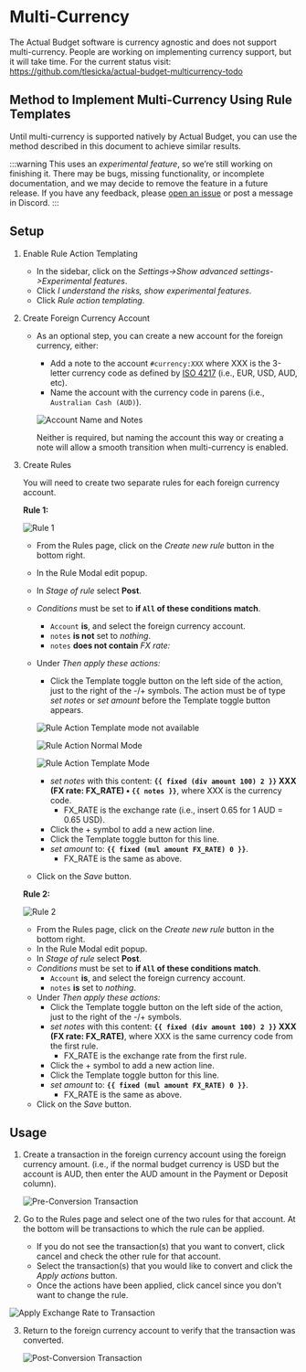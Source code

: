 # Multi-Currency
The Actual Budget software is currency agnostic and does not support multi-currency.  People are working on implementing currency support, but it will take time.
For the current status visit:
https://github.com/tlesicka/actual-budget-multicurrency-todo

## Method to Implement Multi-Currency Using Rule Templates
Until multi-currency is supported natively by Actual Budget, you can use the method described in this document to achieve similar results.

:::warning
This uses an *experimental feature*, so we’re still working on finishing it. There may be bugs, missing functionality, or incomplete documentation, and we may decide to remove the feature in a future release. If you have any feedback, please [open an issue](https://github.com/actualbudget/actual/issues) or post a message in Discord.
:::

## Setup
1. Enable Rule Action Templating
   - In the sidebar, click on the *Settings->Show advanced settings->Experimental features*.
   - Click *I understand the risks, show experimental features*.
   - Click _Rule action templating_.

2. Create Foreign Currency Account
   - As an optional step, you can create a new account for the foreign currency, either:
     - Add a note to the account ```#currency:XXX``` where XXX is the 3-letter currency code as defined by [ISO 4217](https://en.wikipedia.org/wiki/ISO_4217) (i.e., EUR, USD, AUD, etc).
     - Name the account with the currency code in parens (i.e., ```Australian Cash (AUD)```).

     ![Account Name and Notes](/img/multi-currency/account-name-and-note.png)

     Neither is required, but naming the account this way or creating a note will allow a smooth transition when multi-currency is enabled.

3. Create Rules

   You will need to create two separate rules for each foreign currency account.

   **Rule 1:**

   ![Rule 1](/img/multi-currency/rule-1.png)

   - From the Rules page, click on the *Create new rule* button in the bottom right.
   - In the Rule Modal edit popup.
   - In *Stage of rule* select  **Post**.
   - *Conditions* must be set to **if ```All``` of these conditions match**.
     - ```Account``` **is**, and select the foreign currency account.
     - ```notes``` **is not** set to *nothing*.
     - ```notes``` **does not contain**  *FX rate:*
   - Under *Then apply these actions:*
     - Click the Template toggle button on the left side of the action, just to the right of the -/+ symbols. The action must be of type *set notes* or *set amount* before the Template toggle button appears.

     ![Rule Action Template mode not available](/img/multi-currency/rule-action.png)

     ![Rule Action Normal Mode](/img/multi-currency/rule-action-normal-instructions.png)

     ![Rule Action Template Mode](/img/multi-currency/rule-action-template.png)

     - *set notes* with this content: **`{{ fixed (div amount 100) 2 }}` XXX (FX rate: FX_RATE) • `{{ notes }}`**, where XXX is the currency code.
       - FX_RATE is the exchange rate (i.e., insert 0.65 for 1 AUD = 0.65 USD).
     - Click the + symbol to add a new action line.
     - Click the Template toggle button for this line.
     - *set amount* to: **`{{ fixed (mul amount FX_RATE) 0 }}`**.
       - FX_RATE is the same as above.
   - Click on the *Save* button.

   **Rule 2:**

   ![Rule 2](/img/multi-currency/rule-2.png)

   - From the Rules page, click on the *Create new rule* button in the bottom right.
   - In the Rule Modal edit popup.
   - In *Stage of rule* select  **Post**.
   - *Conditions* must be set to **if ```All``` of these conditions match**.
     - ```Account``` **is**, and select the foreign currency account.
     - ```notes``` **is** set to *nothing*.
   - Under *Then apply these actions:*
     - Click the Template toggle button on the left side of the action, just to the right of the -/+ symbols.
     - *set notes* with this content: **`{{ fixed (div amount 100) 2 }}` XXX (FX rate: FX_RATE)**, where XXX is the same currency code from the first rule.
       - FX_RATE is the exchange rate from the first rule.
     - Click the + symbol to add a new action line.
     - Click the Template toggle button for this line.
     - *set amount* to: **`{{ fixed (mul amount FX_RATE) 0 }}`**.
       - FX_RATE is the same as above.
   - Click on the *Save* button.

## Usage
1. Create a transaction in the foreign currency account using the foreign currency amount. (i.e., if the normal budget currency is USD but the account is AUD, then enter the AUD amount in the Payment or Deposit column).

   ![Pre-Conversion Transaction](/img/multi-currency/usage-preconvert.png)

2. Go to the Rules page and select one of the two rules for that account. At the bottom will be transactions to which the rule can be applied.
   - If you do not see the transaction(s) that you want to convert, click cancel and check the other rule for that account.
   - Select the transaction(s) that you would like to convert and click the *Apply actions* button.
   - Once the actions have been applied, click cancel since you don't want to change the rule.

![Apply Exchange Rate to Transaction](/img/multi-currency/usage-convert.png)

3. Return to the foreign currency account to verify that the transaction was converted.

   ![Post-Conversion Transaction](/img/multi-currency/usage-postconvert.png)
